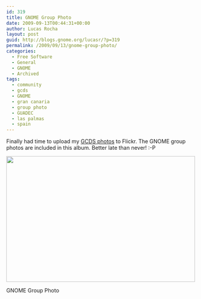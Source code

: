 ```yaml
---
id: 319
title: GNOME Group Photo
date: 2009-09-13T00:44:31+00:00
author: Lucas Rocha
layout: post
guid: http://blogs.gnome.org/lucasr/?p=319
permalink: /2009/09/13/gnome-group-photo/
categories:
  - Free Software
  - General
  - GNOME
  - Archived
tags:
  - community
  - gcds
  - GNOME
  - gran canaria
  - group photo
  - GUADEC
  - las palmas
  - spain
---
```

Finally had time to upload my [GCDS
photos](http://www.flickr.com/photos/lucasrocha/sets/72157622224908425/) to
Flickr. The GNOME group photos are included in this album. Better late than
never! :-P

<div style="width: 510px" class="wp-caption alignnone">
  <a href="http://www.flickr.com/photos/lucasrocha/3913631234/in/set-72157622224908425/"><img src="http://farm4.static.flickr.com/3486/3913631234_c050986601.jpg" width="500" height="333" /></a>
  <p class="wp-caption-text">
    GNOME Group Photo
  </p>
</div>
